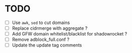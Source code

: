 # TODO

- [ ] Use `awk`, `sed` to cut domains
- [ ] Replace cidrmerge with aggregate ?
- [ ] Add GFW domain whitelist/blacklist for shadowrocket ?
- [ ] Remove adblock_full.conf ?
- [ ] Update the update tag comments

